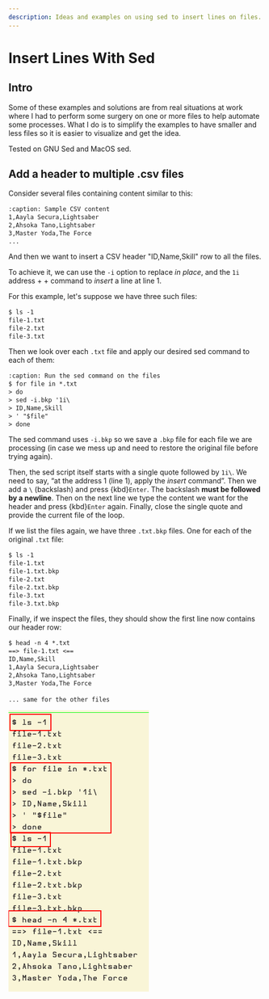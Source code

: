 ```yaml
---
description: Ideas and examples on using sed to insert lines on files.
---
```


# Insert Lines With Sed

## Intro

Some of these examples and solutions are from real situations at work where I had to perform some surgery on one or more files to help automate some processes.
What I do is to simplify the examples to have smaller and less files so it is easier to visualize and get the idea.

Tested on GNU Sed and MacOS sed.

## Add a header to multiple .csv files

Consider several files containing content similar to this:

```{code} text
:caption: Sample CSV content
1,Aayla Secura,Lightsaber
2,Ahsoka Tano,Lightsaber
3,Master Yoda,The Force
...
```

And then we want to insert a CSV header "ID,Name,Skill" row to all the files.

To achieve it, we can use the `-i` option to replace _in place_, and the `1i` address + + command to _insert_ a line at line 1.

For this example, let's suppose we have three such files:

```
$ ls -1
file-1.txt
file-2.txt
file-3.txt
```

Then we look over each `.txt` file and apply our desired sed command to each of them:

```{code} text
:caption: Run the sed command on the files
$ for file in *.txt
> do
> sed -i.bkp '1i\
> ID,Name,Skill
> ' "$file"
> done
```

The sed command uses `-i.bkp` so we save a `.bkp` file for each file we are processing (in case we mess up and need to restore the original file before trying again).

Then, the sed script itself starts with a single quote followed by `1i\`.
We need to say, “at the address 1 (line 1), apply the _insert_ command”.
Then we add a `\` (backslash) and press {kbd}`Enter`.
The backslash **must be followed by a newline**.
Then on the next line we type the content we want for the header and press {kbd}`Enter` again.
Finally, close the single quote and provide the current file of the loop.

If we list the files again, we have three `.txt.bkp` files.
One for each of the original `.txt` file:

```{code} text
$ ls -1
file-1.txt
file-1.txt.bkp
file-2.txt
file-2.txt.bkp
file-3.txt
file-3.txt.bkp
```

Finally, if we inspect the files, they should show the first line now contains our header row:

```{code} text
$ head -n 4 *.txt
==> file-1.txt <==
ID,Name,Skill
1,Aayla Secura,Lightsaber
2,Ahsoka Tano,Lightsaber
3,Master Yoda,The Force

... same for the other files
```

![Sed insert CSV header row in multiple files](../__assets/sed-insert-CSV-header-row-in-multiple-files.png)

